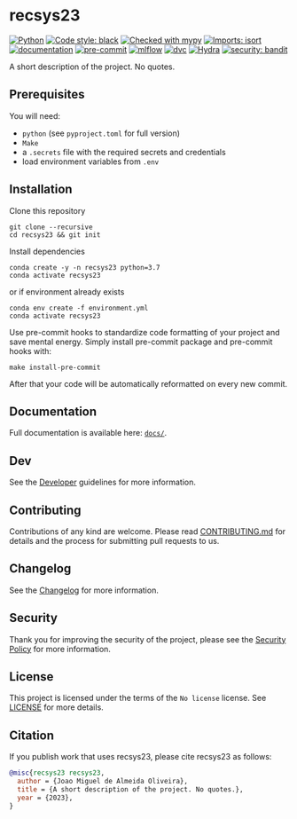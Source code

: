 # recsys23

[![Python](https://img.shields.io/badge/python-3.7+-informational.svg)]()
[![Code style: black](https://img.shields.io/badge/code%20style-black-000000.svg)](https://github.com/psf/black)
[![Checked with mypy](http://www.mypy-lang.org/static/mypy_badge.svg)](http://mypy-lang.org)
[![Imports: isort](https://img.shields.io/badge/%20imports-isort-%231674b1?style=black)](https://pycqa.github.io/isort)
[![documentation](https://img.shields.io/badge/docs-mkdocs%20material-blue.svg?style=flat)](https://mkdocstrings.github.io)
[![pre-commit](https://img.shields.io/badge/pre--commit-enabled-brightgreen?logo=pre-commit&logoColor=white)](https://github.com/pre-commit/pre-commit)
[![mlflow](https://img.shields.io/badge/tracking-mlflow-blue)](https://mlflow.org)
[![dvc](https://img.shields.io/badge/data-dvc-9cf)](https://dvc.org)
[![Hydra](https://img.shields.io/badge/Config-Hydra-89b8cd)](https://hydra.cc)
[![security: bandit](https://img.shields.io/badge/security-bandit-yellow.svg)](https://github.com/PyCQA/bandit)


A short description of the project. No quotes.

## Prerequisites

You will need:

- `python` (see `pyproject.toml` for full version)
- `Make`
- a `.secrets` file with the required secrets and credentials
- load environment variables from `.env`

## Installation

Clone this repository

    git clone --recursive 
    cd recsys23 && git init

Install dependencies

    conda create -y -n recsys23 python=3.7
    conda activate recsys23

or if environment already exists

    conda env create -f environment.yml
    conda activate recsys23

Use pre-commit hooks to standardize code formatting of your project and save mental energy.
Simply install pre-commit package and pre-commit hooks with:

    make install-pre-commit

After that your code will be automatically reformatted on every new commit.

## Documentation

Full documentation is available here: [`docs/`](docs).

## Dev

See the [Developer](docs/DEVELOPER.md) guidelines for more information. 

## Contributing

Contributions of any kind are welcome. Please read [CONTRIBUTING.md](docs/CONTRIBUTING.md]) for details and 
the process for submitting pull requests to us.

## Changelog

See the [Changelog](CHANGELOG.md) for more information.

## Security

Thank you for improving the security of the project, please see the [Security Policy](docs/SECURITY.md)
for more information.

## License

This project is licensed under the terms of the `No license` license. 
See [LICENSE](LICENSE) for more details.

## Citation

If you publish work that uses recsys23, please cite recsys23 as follows:

```bibtex
@misc{recsys23 recsys23,
  author = {Joao Miguel de Almeida Oliveira},
  title = {A short description of the project. No quotes.},
  year = {2023},
}
```
